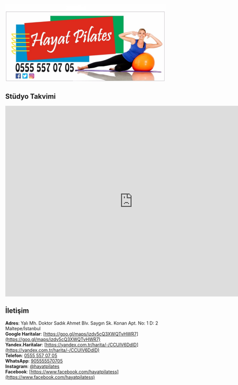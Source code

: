 ![](logo.jpg)

## Stüdyo Takvimi

<iframe src="https://calendar.google.com/calendar/embed?src=hayatpilates%40gmail.com&ctz=Europe%2FIstanbul" style="border: 0" width="800" height="600" frameborder="0" scrolling="no"></iframe>

## İletişim

**Adres**: Yalı Mh. Doktor Sadık Ahmet Blv. Saygın Sk. Konan Apt. No: 1 D: 2 Maltepe/İstanbul<br />
**Google Haritalar**: [https://goo.gl/maps/izdv5cQ3XWQTvHWR7](https://goo.gl/maps/izdv5cQ3XWQTvHWR7)<br />
**Yandex.Haritalar**: [https://yandex.com.tr/harita/-/CCUIV6DdlD](https://yandex.com.tr/harita/-/CCUIV6DdlD)<br />
**Telefon**: [0555 557 07 05](tel:905555770705)<br />
**WhatsApp**: [905555570705](https://wa.me/905555570705)<br />
**Instagram**: [@hayatpilates](https://www.instagram.com/hayatpilates/)<br />
**Facebook**: [https://www.facebook.com/hayatpilatess](https://www.facebook.com/hayatpilatess)

